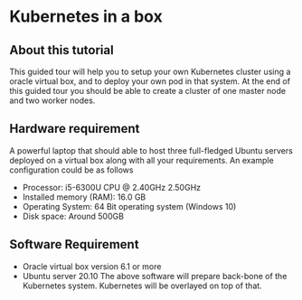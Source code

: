 # Kubernetes in a box
## About this tutorial 
This guided tour will help you to setup your own Kubernetes cluster using a oracle virtual box, and to deploy your own pod in that system. At the end of this guided tour you should be able to create a cluster of one master node and two worker nodes.

## Hardware requirement
A powerful laptop that should able to host three full-fledged Ubuntu servers deployed on a virtual box along with all your requirements. An example configuration could be as follows
* Processor: i5-6300U CPU @ 2.40GHz 2.50GHz
* Installed memory (RAM): 16.0 GB
* Operating System: 64 Bit operating system (Windows 10)
* Disk space: Around 500GB

## Software Requirement
* Oracle virtual box version 6.1 or more
* Ubuntu server 20.10
The above software will prepare back-bone of the Kubernetes system. Kubernetes will be overlayed on top of that.  
